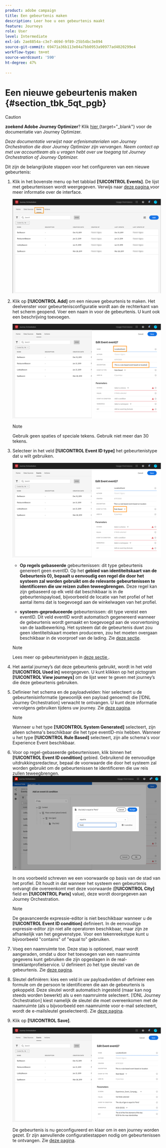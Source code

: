 ```yaml
---
product: adobe campaign
title: Een gebeurtenis maken
description: Leer hoe u een gebeurtenis maakt
feature: Journeys
role: User
level: Intermediate
exl-id: 2ae8854a-c3e7-469d-9f89-25b54bc3e894
source-git-commit: 69471a36b113e04a7bb0953a90977ad4020299e4
workflow-type: tm+mt
source-wordcount: '590'
ht-degree: 47%

---
```


# Een nieuwe gebeurtenis maken {#section_tbk_5qt_pgb}


>[!CAUTION]
>
>**zoekend Adobe Journey Optimizer**? Klik [ hier ](https://experienceleague.adobe.com/en/docs/journey-optimizer/using/ajo-home){target="_blank"} voor de documentatie van Journey Optimizer.
>
>
>_Deze documentatie verwijst naar erfenismaterialen van Journey Orchestration die door Journey Optimizer zijn vervangen. Neem contact op met uw accountteam als u vragen hebt over uw toegang tot Journey Orchestration of Journey Optimizer._


Dit zijn de belangrijkste stappen voor het configureren van een nieuwe gebeurtenis:

1. Klik in het bovenste menu op het tabblad **[!UICONTROL Events]**. De lijst met gebeurtenissen wordt weergegeven. Verwijs naar [ deze pagina ](../about/user-interface.md) voor meer informatie over de interface.

   ![](../assets/journey5.png)

1. Klik op **[!UICONTROL Add]** om een nieuwe gebeurtenis te maken. Het deelvenster voor gebeurtenisconfiguratie wordt aan de rechterkant van het scherm geopend. Voer een naam in voor de gebeurtenis. U kunt ook een beschrijving toevoegen.

   ![](../assets/journey6.png)

   >[!NOTE]
   >
   >Gebruik geen spaties of speciale tekens. Gebruik niet meer dan 30 tekens.

1. Selecteer in het veld **[!UICONTROL Event ID type]** het gebeurtenistype dat u wilt gebruiken.

   ![](../assets/journey6bis.png)

   * **Op regels gebaseerde** gebeurtenissen: dit type gebeurtenis genereert geen eventID. Op het **gebied van identiteitskaart van de Gebeurtenis 0&rbrace;, bepaalt u eenvoudig een regel die door het systeem zal worden gebruikt om de relevante gebeurtenissen te identificeren die uw reizen zullen teweegbrengen.** Deze regel kan zijn gebaseerd op elk veld dat beschikbaar is in de gebeurtenispayload, bijvoorbeeld de locatie van het profiel of het aantal items dat is toegevoegd aan de winkelwagen van het profiel.

   * **systeem-geproduceerde** gebeurtenissen: dit type vereist een eventID. Dit veld eventID wordt automatisch gegenereerd wanneer de gebeurtenis wordt gemaakt en toegevoegd aan de voorvertoning van de laadbewerking. Het systeem dat de gebeurtenis duwt zou geen identiteitskaart moeten produceren, zou het moeten overgaan beschikbaar in de voorproef van de lading. Zie [deze sectie](../event/previewing-the-payload.md).

   >[!NOTE]
   >
   >Lees meer op gebeurtenistypen in [ deze sectie ](../event/about-events.md).
1. Het aantal journey’s dat deze gebeurtenis gebruikt, wordt in het veld **[!UICONTROL Used in]** weergegeven. U kunt klikken op het pictogram **[!UICONTROL View journeys]** om de lijst weer te geven met journey’s die deze gebeurtenis gebruiken.
1. Definieer het schema en de payloadvelden: hier selecteert u de gebeurtenisinformatie (gewoonlijk een payload genoemd) die [!DNL Journey Orchestration] verwacht te ontvangen. U kunt deze informatie vervolgens gebruiken tijdens uw journey. Zie [deze pagina](../event/defining-the-payload-fields.md).
   >[!NOTE]
   >
   >Wanneer u het type **[!UICONTROL System Generated]** selecteert, zijn alleen schema&#39;s beschikbaar die het type eventID-mix hebben. Wanneer u het type **[!UICONTROL Rule Based]** selecteert, zijn alle schema&#39;s voor Experience Event beschikbaar.

1. Voor op regel-gebaseerde gebeurtenissen, klik binnen het **[!UICONTROL Event ID condition]** gebied. Gebruikend de eenvoudige uitdrukkingsredacteur, bepaal de voorwaarde die door het systeem zal worden gebruikt om de gebeurtenissen te identificeren die uw reis zullen teweegbrengen.
   ![](../assets/alpha-event6.png)

   In ons voorbeeld schreven we een voorwaarde op basis van de stad van het profiel. Dit houdt in dat wanneer het systeem een gebeurtenis ontvangt die overeenkomt met deze voorwaarde (**[!UICONTROL City]** field en **[!UICONTROL Paris]** value), deze wordt doorgegeven aan Journey Orchestration.

   >[!NOTE]
   >
   >De geavanceerde expressie-editor is niet beschikbaar wanneer u de **[!UICONTROL Event ID condition]** definieert. In de eenvoudige expressie-editor zijn niet alle operatoren beschikbaar, maar zijn ze afhankelijk van het gegevenstype. Voor een tekenreekstype kunt u bijvoorbeeld &quot;contains&quot; of &quot;equal to&quot; gebruiken.

1. Voeg een naamruimte toe. Deze stap is optioneel, maar wordt aangeraden, omdat u door het toevoegen van een naamruimte gegevens kunt gebruiken die zijn opgeslagen in de real-timeklantprofielservice. U definieert zo het type sleutel van de gebeurtenis. Zie [deze pagina](../event/selecting-the-namespace.md).
1. Sleutel definiëren: kies een veld in uw payloadvelden of definieer een formule om de persoon te identificeren die aan de gebeurtenis is gekoppeld. Deze sleutel wordt automatisch ingesteld (maar kan nog steeds worden bewerkt) als u een naamruimte selecteert. [!DNL Journey Orchestration] kiest namelijk de sleutel die moet overeenkomen met de naamruimte (als u bijvoorbeeld een naamruimte voor e-mail selecteert, wordt de e-mailsleutel geselecteerd). Zie [deze pagina](../event/defining-the-event-key.md).
1. Klik op **[!UICONTROL Save]**.

   ![](../assets/journey7.png)

   De gebeurtenis is nu geconfigureerd en klaar om in een journey worden gezet. Er zijn aanvullende configuratiestappen nodig om gebeurtenissen te ontvangen. Zie [deze pagina](../event/additional-steps-to-send-events-to-journey-orchestration.md).
